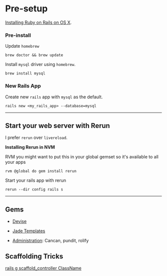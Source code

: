 # Pre-setup

[Installing Ruby on Rails on OS X](http://www.chrisjmendez.com/2016/05/06/installing-ruby-on-rails-4-x-on-on-osx-using-rbenv/).


### Pre-install

Update ```homebrew```

```language-bash
brew doctor && brew update
```

Install ```mysql``` driver using ```homebrew```.

```language-bash
brew install mysql
```




### New Rails App

Create new ```rails``` app with ```mysql``` as the default.
```language-bash
rails new <my_rails_app> --database=mysql
```


---



## Start your web server with Rerun

I prefer ```rerun``` over ```livereload```.  

**Installing Rerun in NVM**

RVM you might want to put this in your global gemset so it's available to all your apps

```language-bash
rvm @global do gem install rerun
```

Start your rails app with rerun

```language-bash
rerun --dir config rails s
```


---




## Gems

- [Devise](https://github.com/plataformatec/devise)
- [Jade Templates](http://www.sitepoint.com/integrating-jade-templates-into-rails-for-cleaner-templates/)

- [Administration](): Cancan, pundit, rolify


## Scaffolding Tricks

[rails g scaffold_controller ClassName](http://stackoverflow.com/questions/2504123/generate-a-controller-with-all-the-restful-functions)


